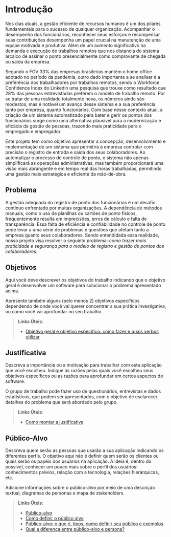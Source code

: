 # Introdução

Nos dias atuais, a gestão eficiente de recursos humanos é um dos pilares fundamentais para o sucesso de qualquer organização. Acompanhar o desempenho dos funcionários, reconhecer seus esforços e recompensar suas contribuições desempenha um papel crucial na manutenção de uma equipe motivada e produtiva. Além de um aumento significativo na demanda e execução de trabalhos remotos que nos distancia do sistema arcaico de assinar o ponto presencialmente como comprovante  de chegada ou saída da empresa. 

Segundo o FGV 33% das empresas brasileiras mantém o home office adotado no período da pandemia, outro dado importante a se analisar é a preferência dos trabalhadores por trabalhos remotos, sendo o Workforce Confidence Index do Linkedin uma pesquisa que trouxe como resultado que 28% das pessoas entrevistadas preferem o modelo de trabalho remoto. Por se tratar de uma realidade totalmente nova, os números ainda são modestos, mas é notável um avanço desse sistema e a sua preferência tanto por empresa, quanto funcionários. Com base nesse contexto atual, a criação de um sistema automatizado para bater e gerir os pontos dos funcionários surge como uma alternativa plausível para a modernização e eficácia da gestão de pessoas, trazendo mais praticidade para o empregado e empregador. 

Este projeto tem como objetivo apresentar a concepção, desenvolvimento e implementação de um sistema que permitirá à empresa controlar com precisão o registro de entrada e saída dos seus colaboradores. Ao automatizar o processo de controle de ponto, o sistema não apenas simplificará as operações administrativas, mas também proporcionará uma visão mais abrangente e em tempo real das horas trabalhadas, permitindo uma gestão mais estratégica e eficiente da mão-de-obra.

## Problema
A gestão adequada do registro de ponto dos funcionários é um desafio contínuo enfrentado por muitas organizações. A dependência de métodos manuais, como o uso de planilhas ou cartões de ponto físicos, frequentemente resulta em imprecisões, erros de cálculo e falta de transparência. Essa falta de eficiência e confiabilidade no controle de ponto pode levar a uma série de problemas e questões que afetam tanto a empresa quanto seus colaboradores.
Sendo entendidada essa realidade, nosso projeto visa resolver o seguinte problema: *como trazer mais praticidade e segurança para o modelo de registro e gestão de pontos dos colaboradores*.

## Objetivos

Aqui você deve descrever os objetivos do trabalho indicando que o objetivo geral é desenvolver um software para solucionar o problema apresentado acima. 

Apresente também alguns (pelo menos 2) objetivos específicos dependendo de onde você vai querer concentrar a sua prática investigativa, ou como você vai aprofundar no seu trabalho.
 
> **Links Úteis**:
> - [Objetivo geral e objetivo específico: como fazer e quais verbos utilizar](https://blog.mettzer.com/diferenca-entre-objetivo-geral-e-objetivo-especifico/)

## Justificativa

Descreva a importância ou a motivação para trabalhar com esta aplicação que você escolheu. Indique as razões pelas quais você escolheu seus objetivos específicos ou as razões para aprofundar em certos aspectos do software.

O grupo de trabalho pode fazer uso de questionários, entrevistas e dados estatísticos, que podem ser apresentados, com o objetivo de esclarecer detalhes do problema que será abordado pelo grupo.

> **Links Úteis**:
> - [Como montar a justificativa](https://guiadamonografia.com.br/como-montar-justificativa-do-tcc/)

## Público-Alvo

Descreva quem serão as pessoas que usarão a sua aplicação indicando os diferentes perfis. O objetivo aqui não é definir quem serão os clientes ou quais serão os papéis dos usuários na aplicação. A ideia é, dentro do possível, conhecer um pouco mais sobre o perfil dos usuários: conhecimentos prévios, relação com a tecnologia, relações
hierárquicas, etc.

Adicione informações sobre o público-alvo por meio de uma descrição textual, diagramas de personas e mapa de stakeholders.

> **Links Úteis**:
> - [Público-alvo](https://blog.hotmart.com/pt-br/publico-alvo/)
> - [Como definir o público alvo](https://exame.com/pme/5-dicas-essenciais-para-definir-o-publico-alvo-do-seu-negocio/)
> - [Público-alvo: o que é, tipos, como definir seu público e exemplos](https://klickpages.com.br/blog/publico-alvo-o-que-e/)
> - [Qual a diferença entre público-alvo e persona?](https://rockcontent.com/blog/diferenca-publico-alvo-e-persona/)

